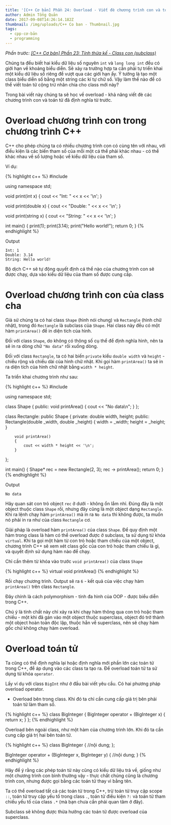 ```yaml
---
title: '[C++ Cơ bản] Phần 24: Overload - Viết đè chương trình con và toán tử'
author: Admin Tổng Quản
date: 2017-09-08T14:26:14.182Z
thumbnail: /img/uploads/C++ Co ban - Thumbnail.jpg
tags:
  - cpp-cơ-bản
  - programming
---
```

*Phần trước: [\[C++ Cơ bản\] Phần 23: Tính thừa kế - Class con (subclass)](http://cowboycoder.tech/article/c-co-ban-phan-23-tinh-thua-ke-class-con-subclass)*

Chúng ta đều biết hai kiểu dữ liệu số nguyên ```int``` và ```long long int``` đều có giới hạn về khoảng biểu diễn. Sẽ xảy ra trường hợp ta cần phải tự triển khai một kiểu dữ liệu số riêng để vượt qua các giới hạn ấy. Ý tưởng là tạo một class biểu diễn số bằng một string các kí tự chữ số. Vậy làm thế nào để có thể viết toán tử cộng trừ nhân chia cho class mới này?

Trong bài viết này chúng ta sẽ học về overload - khả năng viết đè các chương trình con và toán tử đã định nghĩa từ trước.

# Overload chương trình con trong chương trình C++

C++ cho phép chúng ta có nhiều chương trình con có cùng tên với nhau, với điều kiện là các biến tham số của mỗi một cá thể phải khác nhau - có thể khác nhau về số lượng hoặc về kiểu dữ liệu của tham số.

Ví dụ:

{% highlight c++ %}
#include <iostream>

using namespace std;

void print(int x)
{
    cout << "Int: " << x << '\n';
}

void print(double x)
{
    cout << "Double: " << x << '\n';
}

void print(string x)
{
    cout << "String: " << x << '\n';
}

int main()
{
    print(1);
    print(3.14);
    print("Hello world!");
    return 0;
}
{% endhighlight %}

Output

```
Int: 1
Double: 3.14
String: Hello world!
```

Bộ dịch C++ sẽ tự động quyết định cá thể nào của chương trình con sẽ được chạy, dựa vào kiểu dữ liệu của tham số được cung cấp.

# Overload chương trình con của class cha

Giả sử chúng ta có hai class ```Shape``` (hình nói chung) và ```Rectangle``` (hình chữ nhật), trong đó ```Rectangle``` là subclass của ```Shape```. Hai class này đều có một hàm ```printArea()``` để in diện tích của hình.

Đối với class ```Shape```, do không có thông số cụ thể để định nghĩa hình, nên ta sẽ in ra dòng chữ ```"No data"``` rồi xuống dòng.

Đối với class ```Rectangle```, ta có hai biến ```private``` kiểu ```double width``` và ```height``` - chiều rộng và chiều dài của hình chữ nhật. Khi gọi hàm ```printArea()``` ta sẽ in ra diện tích của hình chữ nhật bằng ```width * height```.

Ta triển khai chương trình như sau:

{% highlight c++ %}
#include <iostream>

using namespace std;

class Shape
{
    public:
        void printArea()
        {
            cout << "No data\n";
        }
};

class Rectangle: public Shape
{
    private:
        double width, height;
    public:
        Rectangle(double _width, double _height)
        {
            width = _width;
            height = _height;
        }

        void printArea()
        {
            cout << width * height << '\n';
        }
};

int main()
{
    Shape* rec = new Rectangle(2, 3);
    rec -> printArea();
    return 0;
}
{% endhighlight %}

Output

```
No data
```

Hãy quan sát con trỏ object ```rec``` ở dưới - không ổn lắm nhỉ. Đúng đây là một object thuộc class ```Shape``` rồi, nhưng đây cũng là một object dạng ```Rectangle```. Khi ra lệnh chạy hàm ```printArea()``` mà in ra ```No data``` thì không được, ta muốn nó phải in ra như của class ```Rectangle``` cơ.

Giải pháp là overload hàm ```printArea()``` của class ```Shape```. Để quy định một hàm trong class là hàm có thể overload được ở subclass, ta sử dụng từ khóa ```virtual```. Khi ta gọi một hàm từ con trỏ hoặc tham chiếu của một object, chương trình C++ sẽ xem xét class gốc của con trỏ hoặc tham chiếu là gì, và quyết định sử dụng hàm nào để chạy.

Chỉ cần thêm từ khóa vào trước ```void printArea()``` của class ```Shape```

{% highlight c++ %}
virtual void printArea()
{% endhighlight %}

Rồi chạy chương trình. Output sẽ ra ```6``` - kết quả của việc chạy hàm ```printArea()``` trên class ```Rectangle```.

Đây chính là cách polymorphism - tính đa hình của OOP - được biểu diễn trong C++.

Chú ý là tính chất này chỉ xảy ra khi chạy hàm thông qua con trỏ hoặc tham chiếu - một khi đã gán vào một object thuộc superclass, object đó trở thành một object hoàn toàn độc lập, thuộc hẳn về superclass, nên sẽ chạy hàm gốc chứ không chạy hàm overload.

# Overload toán tử

Ta cũng có thể định nghĩa lại hoặc định nghĩa mới phần lớn các toán tử trong C++, để áp dụng vào các class ta tạo ra. Để overload toán tử ta sử dụng từ khóa ```operator```. 

Lấy ví dụ với class ```BigInt``` như ở đầu bài viết yêu cầu. Có hai phương pháp overload operator.

* Overload bên trong class. Khi đó ta chỉ cần cung cấp giá trị bên phải toán tử làm tham số.

{% highlight c++ %}
class BigInteger
{
    BigInteger operator + (BigInteger x)
    {
        return x;
    }
};
{% endhighlight %}

Overload bên ngoài class, như một hàm của chương trình lớn. Khi đó ta cần cung cấp giá trị hai bên toán tử.

{% highlight c++ %}
class BigInteger
{
    //nội dung;
};

BigInteger operator + (BigInteger x, BigInteger y)
{
    //nội dung;
}
{% endhighlight %}

Hãy để ý rằng các phép toán tử này cũng có kiểu dữ liệu trả về, giống như một chương trình con bình thường vậy - thực chất chúng cũng là chương trình con, nhưng được gọi bằng các toán tử thay vì bằng tên.

Ta có thể overload tất cả các toán tử trong C++, trừ toán tử truy cập scope ```::```, toán tử truy cập yếu tố trong class ```.```, toán tử điều kiện ```?:``` và toán tử tham chiếu yếu tố của class ```.*``` (mà bạn chưa cần phải quan tâm ở đây).

Subclass sẽ không được thừa hưởng các toán tử được overload của superclass.


